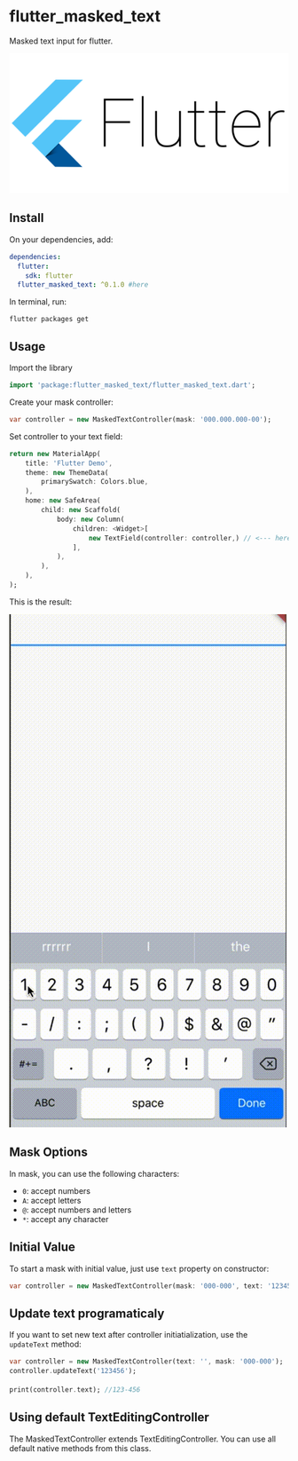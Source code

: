 # flutter_masked_text

Masked text input for flutter.

![logo](docs/flutter_logo.png)

## Install

On your dependencies, add:

```yaml
dependencies:
  flutter:
    sdk: flutter
  flutter_masked_text: ^0.1.0 #here
```

In terminal, run:
```
flutter packages get
```

## Usage
Import the library
```dart
import 'package:flutter_masked_text/flutter_masked_text.dart';
```

Create your mask controller:
```dart
var controller = new MaskedTextController(mask: '000.000.000-00');
```

Set controller to your text field:
```dart
return new MaterialApp(
    title: 'Flutter Demo',
    theme: new ThemeData(
        primarySwatch: Colors.blue,
    ),
    home: new SafeArea(
        child: new Scaffold(
            body: new Column(
                children: <Widget>[
                    new TextField(controller: controller,) // <--- here
                ],
            ),
        ),
    ),
);
```

This is the result:

![sample](docs/mask.mov.gif)

## Mask Options

In mask, you can use the following characters:
* `0`: accept numbers
* `A`: accept letters
* `@`: accept numbers and letters
* `*`: accept any character

## Initial Value
To start a mask with initial value, just use `text` property on constructor:
```dart
var controller = new MaskedTextController(mask: '000-000', text: '123456');
```

## Update text programaticaly
If you want to set new text after controller initiatialization, use the `updateText` method:
```dart
var controller = new MaskedTextController(text: '', mask: '000-000');
controller.updateText('123456');

print(controller.text); //123-456
```

## Using default TextEditingController
The MaskedTextController extends TextEditingController. You can use all default native methods from this class.

